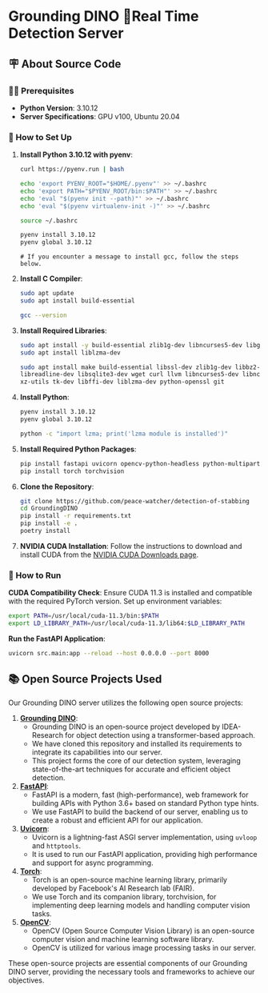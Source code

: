 # Grounding DINO Real Time Detection Server

## 🪧 About Source Code

### 👩‍💻 Prerequisites

- **Python Version**: 3.10.12
- **Server Specifications**: GPU v100, Ubuntu 20.04

### 🔧 How to Set Up

1. **Install Python 3.10.12 with pyenv**:
    
    ```bash
    curl https://pyenv.run | bash
    
    echo 'export PYENV_ROOT="$HOME/.pyenv"' >> ~/.bashrc
    echo 'export PATH="$PYENV_ROOT/bin:$PATH"' >> ~/.bashrc
    echo 'eval "$(pyenv init --path)"' >> ~/.bashrc
    echo 'eval "$(pyenv virtualenv-init -)"' >> ~/.bashrc
    
    source ~/.bashrc
    
    pyenv install 3.10.12
    pyenv global 3.10.12
    ```
    
    ```plaintext
    # If you encounter a message to install gcc, follow the steps below.
    ```
    
2. **Install C Compiler**:
    
    ```bash
    sudo apt update
    sudo apt install build-essential
    
    gcc --version
    ```
    
3. **Install Required Libraries**:
    
    ```bash
    sudo apt install -y build-essential zlib1g-dev libncurses5-dev libgdbm-dev libnss3-dev libssl-dev libreadline-dev libffi-dev libsqlite3-dev wget libbz2-dev
    sudo apt install liblzma-dev
    
    sudo apt install make build-essential libssl-dev zlib1g-dev libbz2-dev \
    libreadline-dev libsqlite3-dev wget curl llvm libncurses5-dev libncursesw5-dev \
    xz-utils tk-dev libffi-dev liblzma-dev python-openssl git
    ```
    
4. **Install Python**:
    
    ```bash
    pyenv install 3.10.12
    pyenv global 3.10.12
    ```
    
    ```bash
    python -c "import lzma; print('lzma module is installed')"
    ```
    
5. **Install Required Python Packages**:
    
    ```bash
    pip install fastapi uvicorn opencv-python-headless python-multipart
    pip install torch torchvision
    ```
    
6. **Clone the Repository**:
    
    ```bash
    git clone https://github.com/peace-watcher/detection-of-stabbing
    cd GroundingDINO
    pip install -r requirements.txt
    pip install -e .
    poetry install
    ```

7. **NVIDIA CUDA Installation**:
    Follow the instructions to download and install CUDA from the [NVIDIA CUDA Downloads page](https://developer.nvidia.com/cuda-downloads?target_os=Linux&target_arch=x86_64&Distribution=Ubuntu&target_version=20.04&target_type=deb_network).

### 🚀 How to Run

**CUDA Compatibility Check**:
Ensure CUDA 11.3 is installed and compatible with the required PyTorch version. Set up environment variables:

```bash
export PATH=/usr/local/cuda-11.3/bin:$PATH
export LD_LIBRARY_PATH=/usr/local/cuda-11.3/lib64:$LD_LIBRARY_PATH
```

**Run the FastAPI Application**:

```bash
uvicorn src.main:app --reload --host 0.0.0.0 --port 8000
```

## 📚 Open Source Projects Used

Our Grounding DINO server utilizes the following open source projects:

1. [**Grounding DINO**](https://github.com/IDEA-Research/GroundingDINO.git):
    - Grounding DINO is an open-source project developed by IDEA-Research for object detection using a transformer-based approach.
    - We have cloned this repository and installed its requirements to integrate its capabilities into our server.
    - This project forms the core of our detection system, leveraging state-of-the-art techniques for accurate and efficient object detection.
2. [**FastAPI**](https://github.com/tiangolo/fastapi):
    - FastAPI is a modern, fast (high-performance), web framework for building APIs with Python 3.6+ based on standard Python type hints.
    - We use FastAPI to build the backend of our server, enabling us to create a robust and efficient API for our application.
3. [**Uvicorn**](https://github.com/encode/uvicorn):
    - Uvicorn is a lightning-fast ASGI server implementation, using `uvloop` and `httptools`.
    - It is used to run our FastAPI application, providing high performance and support for async programming.
4. [**Torch**](https://github.com/pytorch/pytorch):
    - Torch is an open-source machine learning library, primarily developed by Facebook's AI Research lab (FAIR).
    - We use Torch and its companion library, torchvision, for implementing deep learning models and handling computer vision tasks.
5. [**OpenCV**](https://github.com/opencv/opencv):
    - OpenCV (Open Source Computer Vision Library) is an open-source computer vision and machine learning software library.
    - OpenCV is utilized for various image processing tasks in our server.

These open-source projects are essential components of our Grounding DINO server, providing the necessary tools and frameworks to achieve our objectives.
